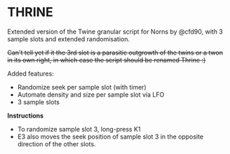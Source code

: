 # THRINE
Extended version of the Twine granular script for Norns by @cfd90, with 3 sample slots and extended randomisation.

~~Can't tell yet if it the 3rd slot is a parasitic outgrowth of the twins or a twon in its own right, in which case the script should be renamed Thrine :)~~

Added features:

- Randomize seek per sample slot (with timer)
- Automate density and size per sample slot via LFO
- 3 sample slots

**Instructions**

- To randomize sample slot 3, long-press K1
- E3 also moves the seek position of sample slot 3 in the opposite direction of the other slots.
